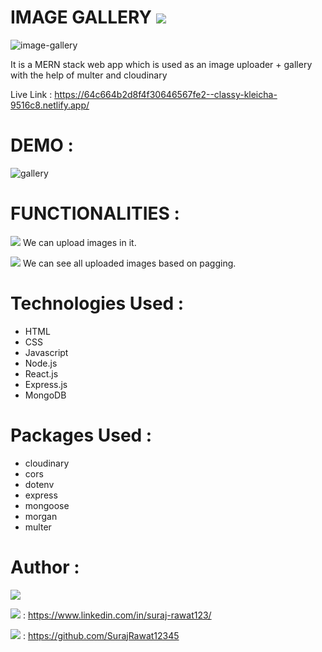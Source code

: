 # IMAGE GALLERY <img src="https://img.shields.io/badge/MERN-APP-yellow?labelColor=crimson">

![image-gallery](https://github.com/SurajRawat12345/image_testing/assets/115080037/7c050510-6f93-4bfc-8bdc-d35648b103ce)

It is a MERN stack web app which is used as an image uploader + gallery with the help of multer and cloudinary

Live Link : https://64c664b2d8f4f30646567fe2--classy-kleicha-9516c8.netlify.app/

# DEMO :

![gallery](https://github.com/SurajRawat12345/image_testing/assets/115080037/d5691c29-8f77-43a2-a95e-158a52a899b6)

# FUNCTIONALITIES :

<img src="https://img.shields.io/badge/IMAGE-UPLOAD-yellow?labelColor=crimson"> We can upload images in it.

<img src="https://img.shields.io/badge/IMAGE-Gallery-yellow?labelColor=crimson"> We can see all uploaded images based on pagging.

# Technologies Used :
  
<ul>
    <li> HTML </li>
    <li> CSS </li>
    <li> Javascript </li>
    <li> Node.js </li>
    <li> React.js </li>
    <li> Express.js </li>
    <li> MongoDB </li>
</ul>

# Packages Used :

<ul>
  <li> cloudinary </li>
  <li> cors </li>
  <li> dotenv </li>
  <li> express </li>
  <li> mongoose </li>
  <li> morgan </li>
  <li> multer </li>
</ul>

# Author :
<img src="https://img.shields.io/badge/Author-Suraj_Rawat-blue?labelColor=%23E74C3C">

<img src="https://img.shields.io/badge/LinkedIn-crimson"> : https://www.linkedin.com/in/suraj-rawat123/

<img src="https://img.shields.io/badge/Github-crimson"> : https://github.com/SurajRawat12345


